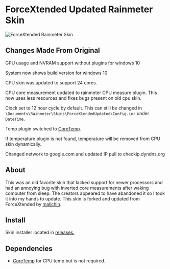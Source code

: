 # ForceXtended Updated Rainmeter Skin

![ForceXtended Rainmeter Skin](https://github.com/SCUR0/ForceXtended/raw/master/preview.png)

## Changes Made From Original

GPU usage and NVRAM support without plugins for windows 10

System now shows build version for windows 10

CPU skin was updated to support 24 cores.

CPU core measurement updated to rainmeter CPU measure plugin. This now uses less resources and fixes bugs present on old cpu skin.

Clock set to 12 hour cycle by default. This can still be changed in `\Documents\Rainmeter\Skins\ForceXtendedUpdated\Config.inc` under `DateTime`.

Temp plugin switched to [CoreTemp](http://www.alcpu.com/CoreTemp/).

If temperature plugin is not found, temperature will be removed from CPU skin dynamically.

Changed network to google.com and updated IP pull to checkip.dyndns.org


## About

This was an old favorite skin that lacked support for newer processors and had an annoying bug with inverted core measurements after waking computer from sleep. The creators appeared to have abandoned it so I took it into my hands to update. This skin is forked and updated from ForceXtended by [mallchin](https://github.com/mallchin/ForceXtended).

## Install

Skin installer located in [releases.](https://github.com/SCUR0/ForceXtendedUpdated/releases)

## Dependencies

  * [CoreTemp](http://www.alcpu.com/CoreTemp/) for CPU temp but is not required.
